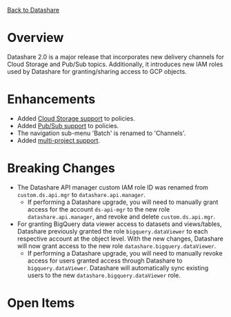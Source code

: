 [Back to Datashare](./README.md)

# Overview
Datashare 2.0 is a major release that incorporates new delivery channels for Cloud Storage and Pub/Sub topics. Additionally, it introduces new IAM roles used by Datashare for granting/sharing access to GCP objects.

# Enhancements
- Added [Cloud Storage support](https://github.com/GoogleCloudPlatform/datashare-toolkit/issues/504) to policies.
- Added [Pub/Sub support](https://github.com/GoogleCloudPlatform/datashare-toolkit/issues/524) to policies.
- The navigation sub-menu 'Batch' is renamed to 'Channels'.
- Added [multi-project support](./MULTI_PROJECT_SUPPORT.md).

# Breaking Changes
- The Datashare API manager custom IAM role ID was renamed from `custom.ds.api.mgr` to `datashare.api.manager`.
    - If performing a Datashare upgrade, you will need to manually grant access for the account `ds-api-mgr` to the new role `datashare.api.manager`, and revoke and delete `custom.ds.api.mgr`.
- For granting BigQuery data viewer access to datasets and views/tables, Datashare previously granted the role `bigquery.dataViewer` to each respective account at the object level. With the new changes, Datashare will now grant access to the new role `datashare.bigquery.dataViewer`.
    - If performing a Datashare upgrade, you will need to manually revoke access for users granted access through Datashare to `bigquery.dataViewer`. Datashare will automatically sync existing users to the new `datashare.bigquery.dataViewer` role.

# Open Items

